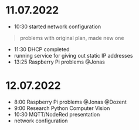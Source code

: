 # 11.07.2022
* 10:30 started network configuration
> problems with original plan, made new one
* 11:30 DHCP completed
* running service for giving out static IP addresses
* 13:25 Raspberry Pi problems @Jonas

# 12.07.2022
* 8:00 Raspberry Pi problems @Jonas @Dozent
* 9:00 Research Python Computer Vision
* 10:30 MQTT/NodeRed presentation
* network configuration